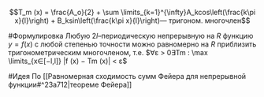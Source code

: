 $$T_m (x) = \frac{A_o}{2} + \sum \limits_{k=1}^{\infty}A_kcos\left(\frac{k\pi x}{l}\right) + B_ksin\left(\frac{k\pi x}{l}\right)— тригоном. многочлен$$

#Формулировка
Любую $2l$–периодическую непрерывную на $R$ функцию $y = f (x)$ с любой степенью точности можно равномерно на $R$ приблизить тригонометрическим многочленом, т.е. $∀ε > 0∃Tm : \max \limits_{x∈[−l,l]} |f (x) − Tm (x)| < ε$ 

#Идея 
По [[Равномерная сходимость сумм Фейера для непрерывной функции#^23a712|теореме Фейера]]
